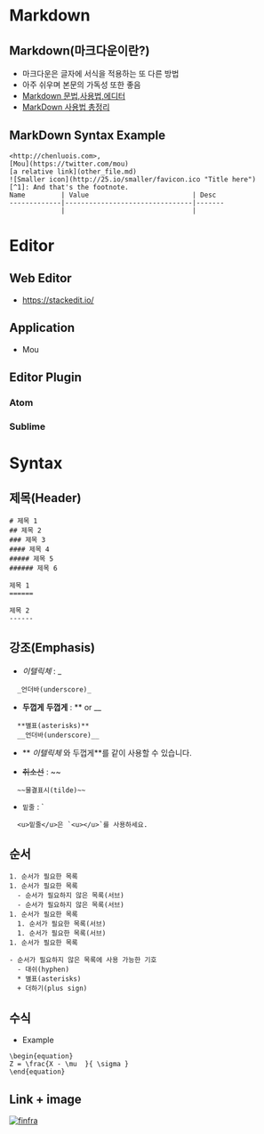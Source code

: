 # Markdown
## Markdown(마크다운이란?)
- 마크다운은 글자에 서식을 적용하는 또 다른 방법
- 아주 쉬우며 본문의 가독성 또한 좋음
- [Markdown 문법,사용법,에디터](http://sergeswin.com/1013)
- [MarkDown 사용법 총정리](https://heropy.blog/2017/09/30/markdown/)

## MarkDown Syntax Example
```
<http://chenluois.com>,
[Mou](https://twitter.com/mou)
[a relative link](other_file.md)
![Smaller icon](http://25.io/smaller/favicon.ico "Title here")
[^1]: And that's the footnote.
Name         | Value                          | Desc
-------------|--------------------------------|-------
             |                                |
```

# Editor
## Web Editor
- <https://stackedit.io/>

## Application
- Mou
## Editor Plugin
### Atom
### Sublime

# Syntax
## 제목(Header)
```
# 제목 1
## 제목 2
### 제목 3
#### 제목 4
##### 제목 5
###### 제목 6

제목 1
======

제목 2
------

```
## 강조(Emphasis)
- _이텔릭체_ :  _
```
  _언더바(underscore)_
```

- **두껍게** __두껍게__ : ** or __
```
  **별표(asterisks)**
  __언더바(underscore)__
```
- ** _이텔릭체_ 와 두껍게**를 같이 사용할 수 있습니다.

- ~~취소선~~ : ~~
```
  ~~물결표시(tilde)~~
```
- `밑줄` : `
```
  <u>밑줄</u>은 `<u></u>`를 사용하세요.
```

## 순서
```
1. 순서가 필요한 목록
1. 순서가 필요한 목록
  - 순서가 필요하지 않은 목록(서브)
  - 순서가 필요하지 않은 목록(서브)
1. 순서가 필요한 목록
  1. 순서가 필요한 목록(서브)
  1. 순서가 필요한 목록(서브)
1. 순서가 필요한 목록

- 순서가 필요하지 않은 목록에 사용 가능한 기호
  - 대쉬(hyphen)
  * 별표(asterisks)
  + 더하기(plus sign)
```

## 수식
* Example
```
\begin{equation}
Z = \frac{X - \mu  }{ \sigma }
\end{equation}
```

## Link + image
[![finfra](http://finfra.com/f/f.png)](http://finfra.com)

